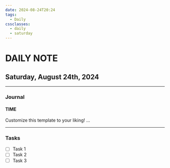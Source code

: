 ```yaml
---
date: 2024-08-24T20:24
tags:
  - Daily
cssclasses:
  - daily
  - saturday
---
```

# DAILY NOTE
## Saturday, August 24th, 2024
***
### Journal
#### TIME
Customize this template to your liking!
...
***
### Tasks
- [ ] Task 1
- [ ] Task 2
- [ ] Task 3